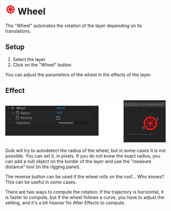 # ![wheel Icon](img\duik-icons\automation\wheel-icon-r.png) Wheel

The "Wheel" automates the rotation of the layer depending on its translations.

## Setup

1. Select the layer
2. Click on the "Wheel" button

You can adjust the parameters of the wheel in the effects of the layer.

## Effect

![Wheel effects example](img\duik-screenshots\S-Rigging\S-Rigging-Automations\Wheel-effects-example.png)

Duik will try to autodetect the radius of the wheel, but in some cases it is not possible. You can set it, in pixels. If you do not know the exact radius, you can add a null object on the border of the layer and use the "measure distance" tool (in the rigging panel).

The reverse button can be used if the wheel rolls on the roof... Who knows? This can be useful in *some* cases.

There are two ways to compute the rotation: if the trajectory is horizontal, it is faster to compute, but if the wheel follows a curve, you have to adjust the setting, and it's a bit heavier for After Effects to compute.
